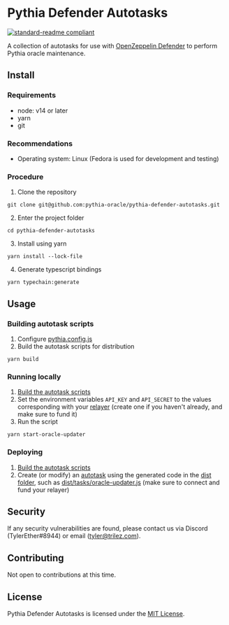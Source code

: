# Pythia Defender Autotasks

[![standard-readme compliant](https://img.shields.io/badge/readme%20style-standard-brightgreen.svg?style=flat-square)](https://github.com/RichardLitt/standard-readme)

A collection of autotasks for use with [OpenZeppelin Defender](https://openzeppelin.com/defender/) to perform Pythia oracle maintenance.

## Install

### Requirements

-   node: v14 or later
-   yarn
-   git

### Recommendations

-   Operating system: Linux (Fedora is used for development and testing)

### Procedure

1. Clone the repository

```console
git clone git@github.com:pythia-oracle/pythia-defender-autotasks.git
```

2. Enter the project folder

```console
cd pythia-defender-autotasks
```

3. Install using yarn

```console
yarn install --lock-file
```

4. Generate typescript bindings

```console
yarn typechain:generate
```

## Usage

### Building autotask scripts

1. Configure [pythia.config.js](pythia.config.js)
2. Build the autotask scripts for distribution

```console
yarn build
```

### Running locally

1. [Build the autotask scripts](#building-autotask-scripts)
2. Set the environment variables `API_KEY` and `API_SECRET` to the values corresponding with your [relayer](https://docs.openzeppelin.com/defender/relay) (create one if you haven't already, and make sure to fund it)
3. Run the script

```console
yarn start-oracle-updater
```

### Deploying

1. [Build the autotask scripts](#building-autotask-scripts)
2. Create (or modify) an [autotask](https://docs.openzeppelin.com/defender/autotasks) using the generated code in the [dist folder](dist/), such as [dist/tasks/oracle-updater.js](dist/tasks/oracle-updater.js) (make sure to connect and fund your relayer)

## Security

If any security vulnerabilities are found, please contact us via Discord (TylerEther#8944) or email (tyler@trilez.com).

## Contributing

Not open to contributions at this time.

## License

Pythia Defender Autotasks is licensed under the [MIT License](LICENSE).
